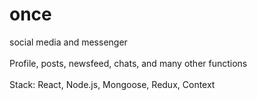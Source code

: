 # once </br>
social media and messenger</br>
</br>
Profile, posts, newsfeed, chats, and many other functions </br>
</br>
Stack: React, Node.js, Mongoose, Redux, Context</br>

